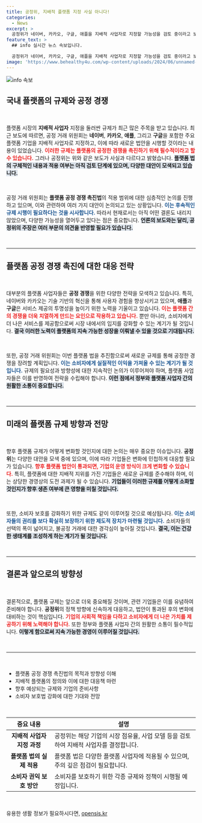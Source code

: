 ```yaml
---
title: 공정위, 지배적 플랫폼 지정 사실 아니다!
categories:
  - News
excerpt: >
  공정위가 네이버, 카카오, 구글, 애플을 지배적 사업자로 지정할 가능성을 검토 중이라고 보도되었으나, 사실이 아니라는 해명도 나왔다! 플랫폼법의 향방은 어떻게 될 것인가? 클릭해서 진실을 확인해보세요!
feature_text: >
  ## info 실시간 뉴스 속보입니다.

  공정위가 네이버, 카카오, 구글, 애플을 지배적 사업자로 지정할 가능성을 검토 중이라고 보도되었으나, 사실이 아니라는 해명도 나왔다! 플랫폼법의 향방은 어떻게 될 것인가? 클릭해서 진실을 확인해보세요!
image: 'https://www.behealthy4u.com/wp-content/uploads/2024/06/unnamed-file.png'
---
```


<p><img src="https://www.behealthy4u.com/wp-content/uploads/2024/06/unnamed-file.png" alt="info 속보" /></p>

<h2 data-ke-size="size26">국내 플랫폼의 규제와 공정 경쟁</h2>

<p data-ke-size="size16">&nbsp;</p>

<p>플랫폼 시장의 <b>지배적 사업자</b> 지정을 둘러싼 규제가 최근 많은 주목을 받고 있습니다. 최근 보도에 따르면, 공정 거래 위원회는 <b>네이버</b>, <b>카카오</b>, <b>애플</b>, 그리고 <b>구글</b>을 포함한 주요 플랫폼 기업을 지배적 사업자로 지정하고, 이에 따라 새로운 법안을 시행할 것이라는 내용이 있었습니다. <b><span style="color: #ee2323;">이러한 규제는 플랫폼의 공정한 경쟁을 촉진하기 위해 필수적이라고 할 수 있습니다.</span></b> 그러나 공정위는 위와 같은 보도가 사실과 다르다고 밝혔습니다. <b><span style="background-color: #21538527;">플랫폼 법의 구체적인 내용과 적용 여부는 아직 검토 단계에 있으며, 다양한 대안이 모색되고 있습니다.</span></b></p>

<p data-ke-size="size16">&nbsp;</p>

<p>공정 거래 위원회는 <b>플랫폼 공정 경쟁 촉진법</b>의 적용 범위에 대한 심층적인 논의를 진행하고 있으며, 이와 관련하여 여러 가지 대안이 논의되고 있는 상황입니다. <b><span style="color: #1a5490;">이는 후속적인 규제 시행이 필요하다는 것을 시사합니다.</span></b> 따라서 현재로서는 아직 어떤 결론도 내리지 않았으며, 다양한 가능성을 열어두고 있다는 점은 중요합니다. <b><span style="background-color: #21538527;">언론의 보도와는 달리, 공정위의 주장은 여러 부문의 의견을 반영할 필요가 있습니다.</span></b></p>

<p data-ke-size="size16">&nbsp;</p>

<hr>

<h2 data-ke-size="size26">플랫폼 공정 경쟁 촉진에 대한 대응 전략</h2>

<p data-ke-size="size16">&nbsp;</p>

<p>대부분의 플랫폼 사업자들은 <b>공정 경쟁</b>을 위한 다양한 전략을 모색하고 있습니다. 특히, 네이버와 카카오는 기술 기반의 혁신을 통해 사용자 경험을 향상시키고 있으며, <b>애플</b>과 <b>구글</b>은 서비스 제공의 투명성을 높이기 위한 노력을 기울이고 있습니다. <b><span style="color: #ee2323;">이는 플랫폼 간의 경쟁을 더욱 치열하게 만드는 요인으로 작용하고 있습니다.</span></b> 뿐만 아니라, 소비자에게 더 나은 서비스를 제공함으로써 시장 내에서의 입지를 강화할 수 있는 계기가 될 것입니다. <b><span style="background-color: #21538527;">결국 이러한 노력이 플랫폼의 지속 가능한 성장을 이뤄낼 수 있을 것으로 기대됩니다.</span></b></p>

<p data-ke-size="size16">&nbsp;</p>

<p>또한, 공정 거래 위원회는 이번 플랫폼 법을 추진함으로써 새로운 규제를 통해 공정한 경쟁을 장려할 계획입니다. <b><span style="color: #1a5490;">이는 소비자에게 실질적인 이익을 가져올 수 있는 계기가 될 것입니다.</span></b> 규제의 필요성과 방향성에 대한 지속적인 논의가 이루어져야 하며, 플랫폼 사업자들은 이를 반영하여 전략을 수립해야 합니다. <b><span style="background-color: #21538527;">이런 점에서 정부와 플랫폼 사업자 간의 원활한 소통이 중요합니다.</span></b></p>

<p data-ke-size="size16">&nbsp;</p>

<hr>

<h2 data-ke-size="size26">미래의 플랫폼 규제 방향과 전망</h2>

<p data-ke-size="size16">&nbsp;</p>

<p>향후 플랫폼 규제가 어떻게 변화할 것인지에 대한 논의는 매우 중요한 이슈입니다. <b>공정위</b>는 다양한 대안을 모색 중에 있으며, 이에 따라 기업들은 변화에 민첩하게 대응할 필요가 있습니다. <b><span style="color: #ee2323;">향후 플랫폼 법안이 통과되면, 기업의 운영 방식이 크게 변화할 수 있습니다.</span></b> 특히, 플랫폼에 대한 지배적 지위를 가진 기업들은 새로운 규제를 준수해야 하며, 이는 상당한 경영상의 도전 과제가 될 수 있습니다. <b><span style="background-color: #21538527;">기업들이 이러한 규제를 어떻게 소화할 것인지가 향후 생존 여부에 큰 영향을 미칠 것입니다.</span></b></p>

<p data-ke-size="size16">&nbsp;</p>

<p>또한, 소비자 보호를 강화하기 위한 규제도 같이 이루어질 것으로 예상됩니다. <b><span style="color: #1a5490;">이는 소비자들의 권리를 보다 확실히 보장하기 위한 제도적 장치가 마련될 것입니다.</span></b> 소비자들의 선택의 폭이 넓어지고, 불공정 거래에 대한 경각심이 높아질 것입니다. <b><span style="background-color: #21538527;">결국, 이는 건강한 생태계를 조성하게 하는 계기가 될 것입니다.</span></b></p>

<p data-ke-size="size16">&nbsp;</p>

<hr>

<h2 data-ke-size="size26">결론과 앞으로의 방향성</h2>

<p data-ke-size="size16">&nbsp;</p>

<p>결론적으로, 플랫폼 규제는 앞으로 더욱 중요해질 것이며, 관련 기업들은 이를 유념하여 준비해야 합니다. <b>공정위</b>의 정책 방향에 신속하게 대응하고, 법안이 통과된 후의 변화에 대비하는 것이 핵심입니다. <b><span style="color: #ee2323;">기업의 사회적 책임을 다하고 소비자에게 더 나은 가치를 제공하기 위해 노력해야 합니다.</span></b> 또한 정부와 플랫폼 사업자 간의 원활한 소통이 필수적입니다. <b><span style="background-color: #21538527;">이렇게 함으로써 지속 가능한 경영이 이루어질 것입니다.</span></b></p>

<p data-ke-size="size16">&nbsp;</p> 

<hr>

<p data-ke-size="size16">&nbsp;</p> 

<ul>
    <li>플랫폼 공정 경쟁 촉진법의 목적과 방향성 이해</li>
    <li>지배적 플랫폼의 정의와 이에 대한 대응책 마련</li>
    <li>향후 예상되는 규제와 기업의 준비사항</li>
    <li>소비자 보호법 강화에 대한 기대와 전망</li>
</ul>

<p data-ke-size="size16">&nbsp;</p>

<table style="width: 100%;">
    <thead>
        <tr>
            <th>중요 내용</th>
            <th>설명</th>
        </tr>
    </thead>
    <tbody>
        <tr>
            <td style="text-align: center; height: 17px;"><b>지배적 사업자 지정 과정</b></td>
            <td>공정위는 해당 기업의 시장 점유율, 사업 모델 등을 검토하여 지배적 사업자를 결정합니다.</td>
        </tr>
        <tr>
            <td style="text-align: center; height: 17px;"><b>플랫폼 법의 실제 적용</b></td>
            <td>플랫폼 법은 다양한 플랫폼 사업자에 적용될 수 있으며, 주의 깊은 점검이 필요합니다.</td>
        </tr>
        <tr>
            <td style="text-align: center; height: 17px;"><b>소비자 권익 보호 방안</b></td>
            <td>소비자를 보호하기 위한 각종 규제와 정책이 시행될 예정입니다.</td>
        </tr>
    </tbody>
</table> 

<p data-ke-size="size16">&nbsp;</p>
유용한 생활 정보가 필요하시다면, <a href="https://opensis.kr" rel="dofollow">opensis.kr</a>


